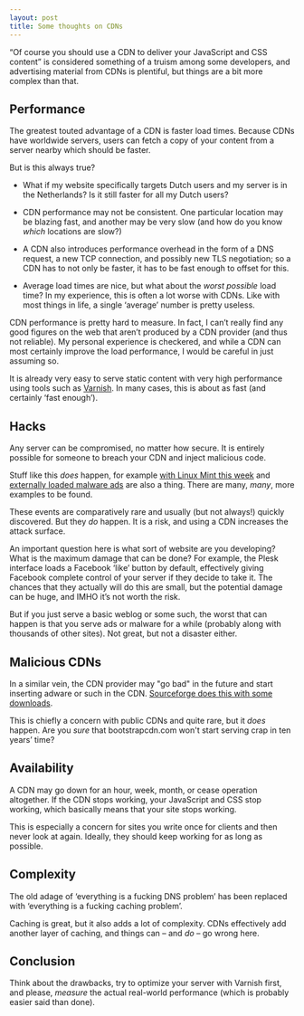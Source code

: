 ```yaml
---
layout: post
title: Some thoughts on CDNs
---
```


“Of course you should use a CDN to deliver your JavaScript and CSS content” is
considered something of a truism among some developers, and advertising material
from CDNs is plentiful, but things are a bit more complex than that.

Performance
-----------

The greatest touted advantage of a CDN is faster load times. Because CDNs have
worldwide servers, users can fetch a copy of your content from a server nearby
which should be faster.

But is this always true?

- What if my website specifically targets Dutch users and my server is in the
  Netherlands? Is it still faster for all my Dutch users?

- CDN performance may not be consistent. One particular location may be blazing
  fast, and another may be very slow (and how do you know *which* locations are
  slow?)

- A CDN also introduces performance overhead in the form of a DNS request, a new
  TCP connection, and possibly new TLS negotiation; so a CDN has to not only be
  faster, it has to be fast enough to offset for this.

- Average load times are nice, but what about the *worst possible* load time? In
  my experience, this is often a lot worse with CDNs. Like with most things in
  life, a single ‘average’ number is pretty useless.

CDN performance is pretty hard to measure. In fact, I can’t really find any good
figures on the web that aren’t produced by a CDN provider (and thus not
reliable). My personal experience is checkered, and while a CDN can most
certainly improve the load performance, I would be careful in just assuming so.

It is already very easy to serve static content with very high performance using
tools such as [Varnish](https://www.varnish-cache.org/). In many cases, this is
about as fast (and certainly ‘fast enough’).

Hacks
-----

Any server can be compromised, no matter how secure. It is entirely possible for
someone to breach your CDN and inject malicious code.

Stuff like this *does* happen, for example
[with Linux Mint this week](http://arstechnica.co.uk/security/2016/02/linux-mint-hit-by-malware-infection-on-its-website-and-forum-after-hack-attack/)
and
[externally loaded malware ads](http://arstechnica.co.uk/security/2015/08/my-browser-visited-drudgereport-and-all-i-got-was-this-lousy-malware/)
are also a thing. There are many, *many*, more examples to be found.

These events are comparatively rare and usually (but not always!) quickly
discovered. But they *do* happen. It is a risk, and using a CDN increases the
attack surface.

An important question here is what sort of website are you developing? What is
the maximum damage that can be done? For example, the Plesk interface loads a
Facebook ‘like’ button by default, effectively giving Facebook complete control
of your server if they decide to take it. The chances that they actually will do
this are small, but the potential damage can be huge, and IMHO it’s not worth
the risk.

But if you just serve a basic weblog or some such, the worst that can happen is
that you serve ads or malware for a while (probably along with thousands of
other sites). Not great, but not a disaster either.

Malicious CDNs
--------------

In a similar vein, the CDN provider may "go bad" in the future and start
inserting adware or such in the CDN.
[Sourceforge does this with some
downloads](http://arstechnica.co.uk/information-technology/2015/05/sourceforge-grabs-gimp-for-windows-account-wraps-installer-in-bundle-pushing-adware/).

This is chiefly a concern with public CDNs and quite rare, but it *does* happen.
Are you *sure* that bootstrapcdn.com won't start serving crap in ten years’
time?

Availability
------------

A CDN may go down for an hour, week, month, or cease operation altogether. If
the CDN stops working, your JavaScript and CSS stop working, which basically
means that your site stops working.

This is especially a concern for sites you write once for clients and then never
look at again. Ideally, they should keep working for as long as possible.

Complexity
----------

The old adage of ‘everything is a fucking DNS problem’ has been replaced with
‘everything is a fucking caching problem’.

Caching is great, but it also adds a lot of complexity. CDNs effectively add
another layer of caching, and things can – and *do* – go wrong here.

Conclusion
----------

Think about the drawbacks, try to optimize your server with Varnish first, and
please, *measure* the actual real-world performance (which is probably easier
said than done).

